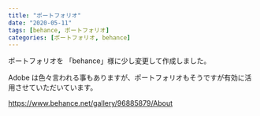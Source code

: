 ```yaml
---
title: "ポートフォリオ"
date: "2020-05-11"
tags: [behance, ポートフォリオ]
categories: [ポートフォリオ, behance]
---
```


ポートフォリオを 「behance」様に少し変更して作成しました。

Adobe は色々言われる事もありますが、ポートフォリオもそうですが有効に活用させていただいています。

https://www.behance.net/gallery/96885879/About
